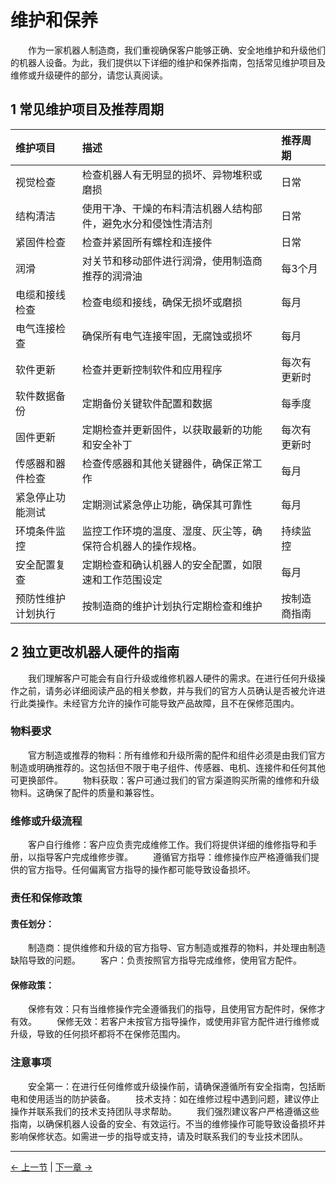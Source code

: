# 维护和保养
&emsp;&emsp;作为一家机器人制造商，我们重视确保客户能够正确、安全地维护和升级他们的机器人设备。为此，我们提供以下详细的维护和保养指南，包括常见维护项目及维修或升级硬件的部分，请您认真阅读。
## 1 常见维护项目及推荐周期
|  维护项目    |   描述 |推荐周期 |
|  :-----  | :-----  | :-----  |
| 视觉检查| 检查机器人有无明显的损坏、异物堆积或磨损 |日常 |
| 结构清洁  | 使用干净、干燥的布料清洁机器人结构部件，避免水分和侵蚀性清洁剂 |日常|
| 紧固件检查| 检查并紧固所有螺栓和连接件 |日常|
| 润滑  | 对关节和移动部件进行润滑，使用制造商推荐的润滑油 |每3个月|
| 电缆和接线检查| 检查电缆和接线，确保无损坏或磨损 |每月|
| 电气连接检查| 确保所有电气连接牢固，无腐蚀或损坏|每月|
| 软件更新| 检查并更新控制软件和应用程序 |每次有更新时|
| 软件数据备份| 定期备份关键软件配置和数据|每季度|
| 固件更新| 定期检查并更新固件，以获取最新的功能和安全补丁|每次有更新时|
| 传感器和器件检查| 检查传感器和其他关键器件，确保正常工作|每月|
| 紧急停止功能测试| 定期测试紧急停止功能，确保其可靠性|每月|
| 环境条件监控| 监控工作环境的温度、湿度、灰尘等，确保符合机器人的操作规格。|持续监控|
| 安全配置复查| 定期检查和确认机器人的安全配置，如限速和工作范围设定|每月|
| 预防性维护计划执行| 按制造商的维护计划执行定期检查和维护|按制造商指南|

## 2 独立更改机器人硬件的指南
&emsp;&emsp;我们理解客户可能会有自行升级或维修机器人硬件的需求。在进行任何升级操作之前，请务必详细阅读产品的相关参数，并与我们的官方人员确认是否被允许进行此类操作。未经官方允许的操作可能导致产品故障，且不在保修范围内。

### 物料要求
&emsp;&emsp;官方制造或推荐的物料：所有维修和升级所需的配件和组件必须是由我们官方制造或明确推荐的。这包括但不限于电子组件、传感器、电机、连接件和任何其他可更换部件。
&emsp;&emsp;物料获取：客户可通过我们的官方渠道购买所需的维修和升级物料。这确保了配件的质量和兼容性。
### 维修或升级流程
&emsp;&emsp;客户自行维修：客户应负责完成维修工作。我们将提供详细的维修指导和手册，以指导客户完成维修步骤。
&emsp;&emsp;遵循官方指导：维修操作应严格遵循我们提供的官方指导。任何偏离官方指导的操作都可能导致设备损坏。
### 责任和保修政策
#### 责任划分：
&emsp;&emsp;制造商：提供维修和升级的官方指导、官方制造或推荐的物料，并处理由制造缺陷导致的问题。
&emsp;&emsp;客户：负责按照官方指导完成维修，使用官方配件。
#### 保修政策：
&emsp;&emsp;保修有效：只有当维修操作完全遵循我们的指导，且使用官方配件时，保修才有效。
&emsp;&emsp;保修无效：若客户未按官方指导操作，或使用非官方配件进行维修或升级，导致的任何损坏都将不在保修范围内。
### 注意事项
&emsp;&emsp;安全第一：在进行任何维修或升级操作前，请确保遵循所有安全指南，包括断电和使用适当的防护装备。
&emsp;&emsp;技术支持：如在维修过程中遇到问题，建议停止操作并联系我们的技术支持团队寻求帮助。
&emsp;&emsp;我们强烈建议客户严格遵循这些指南，以确保机器人设备的安全、有效运行。不当的维修操作可能导致设备损坏并影响保修状态。如需进一步的指导或支持，请及时联系我们的专业技术团队。


----
[← 上一节](3.2-TransportandStorage.md#) | [下一章 →](/4-FirstInstallAndUse/README.md)